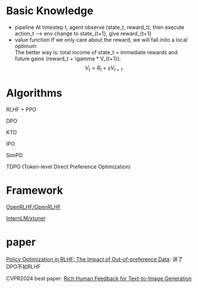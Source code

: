 
# Basic Knowledge

- pipeline
At timestep t, agent observe (state_t, reward_t), then execute action_t --> env change to state_{t+1}, give reward_{t+1}   
- value function
If we only care about the reward, we will fall inito a local optimum  
The better way is: total income of state_t = immediate rewards and future gains (reward_t + \gamma * V_{t+1}):  
$$
V_t = R_t + \gamma V_{t+1}
$$





# Algorithms


RLHF + PPO

DPO

KTO

IPO

SimPO

TDPO (Token-level Direct Preference Optimization)



# Framework


[OpenRLHF/OpenRLHF](https://github.com/OpenRLHF/OpenRLHF)



[InternLM/xtuner](https://github.com/InternLM/xtuner)



# paper


[Policy Optimization in RLHF: The Impact of Out-of-preference Data](https://arxiv.org/abs/2312.10584): 讲了DPO不如RLHF

CVPR2024 best paper: [Rich Human Feedback for Text-to-Image Generation](https://github.com/google-research/google-research/tree/master/richhf_18k)
